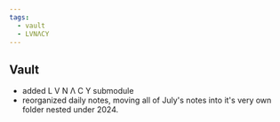 ```yaml
---
tags:
  - vault
  - LVNΛCY
---
```

## Vault
- added L V N Λ C Y submodule
- reorganized daily notes, moving all of July's notes into it's very own folder nested under 2024.